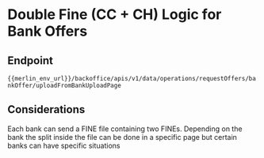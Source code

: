 # Double Fine (CC + CH) Logic for Bank Offers

## Endpoint
`{{merlin_env_url}}/backoffice/apis/v1/data/operations/requestOffers/bankOffer/uploadFromBankUploadPage`

## Considerations

Each bank can send a FINE file containing two FINEs.
Depending on the bank the split inside the file can be done in a specific page but certain banks can have specific situations